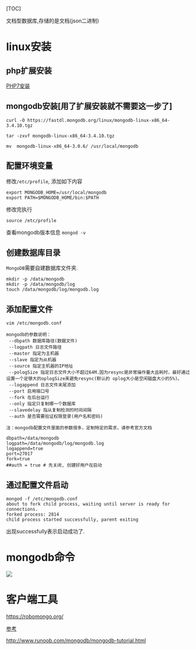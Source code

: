 [TOC]

文档型数据库,存储的是文档(json二进制)

# linux安装

## php扩展安装

[PHP7安装](http://www.runoob.com/mongodb/php7-mongdb-tutorial.html)

## mongodb安装[用了扩展安装就不需要这一步了]

`curl -O https://fastdl.mongodb.org/linux/mongodb-linux-x86_64-3.4.10.tgz`

`tar -zxvf mongodb-linux-x86_64-3.4.10.tgz`  

`mv  mongodb-linux-x86_64-3.0.6/ /usr/local/mongodb `

## 配置环境变量

修改`/etc/profile`, 添加如下内容

```shell
export MONGODB_HOME=/usr/local/mongodb
export PATH=$MONGODB_HOME/bin:$PATH
```

修改完执行

```shell
source /etc/profile
```

查看mongodb版本信息 `mongod -v`



## 创建数据库目录

`MongoDB`需要自建数据库文件夹.

```shell
mkdir -p /data/mongodb
mkdir -p /data/mongodb/log
touch /data/mongodb/log/mongodb.log
```



## 添加配置文件

```shell
vim /etc/mongodb.conf
```

```
mongodb的参数说明：
 --dbpath 数据库路径(数据文件)
 --logpath 日志文件路径
 --master 指定为主机器
 --slave 指定为从机器
 --source 指定主机器的IP地址
 --pologSize 指定日志文件大小不超过64M.因为resync是非常操作量大且耗时，最好通过设置一个足够大的oplogSize来避免resync(默认的 oplog大小是空闲磁盘大小的5%)。
 --logappend 日志文件末尾添加
 --port 启用端口号
 --fork 在后台运行
 --only 指定只复制哪一个数据库
 --slavedelay 指从复制检测的时间间隔
 --auth 是否需要验证权限登录(用户名和密码)

注：mongodb配置文件里面的参数很多，定制特定的需求，请参考官方文档
```

```shell
dbpath=/data/mongodb
logpath=/data/mongodb/log/mongodb.log
logappend=true
port=27017
fork=true
##auth = true # 先关闭, 创建好用户在启动
```

## 通过配置文件启动

```shell
mongod -f /etc/mongodb.conf
about to fork child process, waiting until server is ready for connections.
forked process: 2814
child process started successfully, parent exiting
```

出现successfully表示启动成功了.





# mongodb命令

![](https://ws3.sinaimg.cn/large/006tKfTcly1flpimrd905j30t00estda.jpg)



## 

# 客户端工具

https://robomongo.org/







[参考](https://itjh.net/2016/07/11/centos-install-mongodb/)



http://www.runoob.com/mongodb/mongodb-tutorial.html


